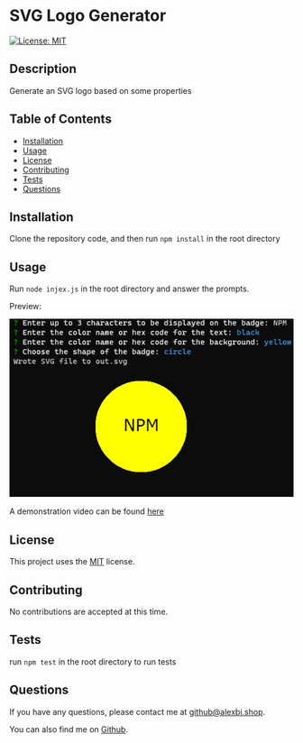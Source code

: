 # SVG Logo Generator

[![License: MIT](https://img.shields.io/badge/License-MIT-yellow.svg)](https://opensource.org/licenses/MIT)

## Description

Generate an SVG logo based on some properties

## Table of Contents

* [Installation](#installation)
* [Usage](#usage)
* [License](#license)
* [Contributing](#contributing)
* [Tests](#tests)
* [Questions](#questions)

## Installation

Clone the repository code, and then run ```npm install``` in the root directory

## Usage

Run ```node injex.js``` in the root directory and answer the prompts.

Preview:

![Preview image](preview.png)

A demonstration video can be found [here](https://drive.google.com/file/d/1bzxnWlj5XRhU4S-v4VQF2jbMlMLBRQhM/view?usp=sharing)

## License

This project uses the [MIT](https://opensource.org/licenses/MIT) license.

## Contributing

No contributions are accepted at this time.

## Tests

run ```npm test``` in the root directory to run tests

## Questions

If you have any questions, please contact me at [github@alexbi.shop](mailto:github@alexbi.shop).

You can also find me on [Github](https://github.com/alexbishopbootcamp).

